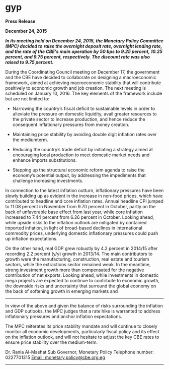 # gyp

**Press Release**

**December 24, 2015**

**_In its meeting held on December 24, 2015, the Monetary Policy Committee (MPC) decided to_**
**_raise the overnight deposit rate, overnight lending rate, and the rate of the CBE's main_**
**_operation by 50 bps to 9.25 percent, 10.25 percent, and 9.75 percent, respectively. The_**
**_discount rate was also raised to 9.75 percent._**

During the Coordinating Council meeting on December 17, the government and the CBE have
decided to collaborate on designing a macroeconomic framework, aimed at achieving
macroeconomic stability that will contribute positively to economic growth and job creation.
The next meeting is scheduled on January 10, 2016. The key elements of the framework include
but are not limited to:

  - Narrowing the country’s fiscal deficit to sustainable levels in order to alleviate the
pressure on domestic liquidity, avail greater resources to the private sector to increase
production, and hence reduce the consequent inflationary pressures from money
creation.

  - Maintaining price stability by avoiding double digit inflation rates over the mediumterm.

  - Reducing the country’s trade deficit by initiating a strategy aimed at encouraging local
production to meet domestic market needs and enhance imports substitutions.

  - Stepping up the structural economic reform agenda to raise the economy’s potential
output, by addressing the impediments that challenge increasing investments.

In connection to the latest inflation outturn, inflationary pressures have been slowly building up
as evident in the increase in non-food prices, which have contributed to headline and core
inflation rates. Annual headline CPI jumped to 11.08 percent in November from 9.70 percent in
October, partly on the back of unfavorable base effect from last year, while core inflation
increased to 7.44 percent from 6.26 percent in October. Looking ahead, while upside risks to
the inflation outlook are mitigated by contained imported inflation, in light of broad-based
declines in international commodity prices, underlying domestic inflationary pressures could
push up inflation expectations.

On the other hand, real GDP grew robustly by 4.2 percent in 2014/15 after recording 2.2
percent (y/y) growth in 2013/14. The main contributors to growth were the manufacturing,
construction, real estate and tourism sectors, while the extractions sector remained weak. In
the meantime, strong investment growth more than compensated for the negative
contribution of net exports. Looking ahead, while investments in domestic mega projects are
expected to continue to contribute to economic growth, the downside risks and uncertainty
that surround the global economy on the back of softening growth in emerging markets and


-----

In view of the above and given the balance of risks surrounding the inflation and GDP outlooks,
the MPC judges that a rate hike is warranted to address inflationary pressures and anchor
inflation expectations.

The MPC reiterates its price stability mandate and will continue to closely monitor all economic
developments, particularly fiscal policy and its effect on the inflation outlook, and will not
hesitate to adjust the key CBE rates to ensure price stability over the medium-term.

Dr. Rania Al-Mashat
Sub Governor, Monetary Policy
Telephone number: 0227701315
[Email: monetary.policy@cbe.org.eg](mailto:monetary.policy@cbe.org.eg)


-----

